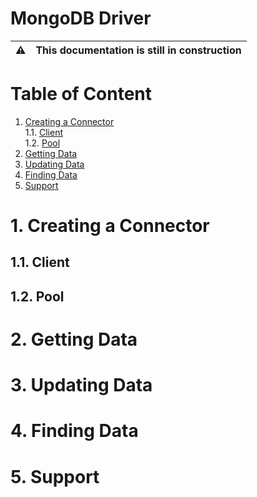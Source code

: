 # MongoDB Driver
|:warning:|This documentation is still in construction|
|:---:|:----|

# Table of Content
1. [Creating a Connector](#1-creating-a-connector)</br>
  1.1. [Client](#11-client)</br>
  1.2. [Pool](#12-pool)
2. [Getting Data](#2-getting-data)
3. [Updating Data](#3-updating-data)
4. [Finding Data](#4-finding-data)
5. [Support](#5-support)

# 1. Creating a Connector
## 1.1. Client
## 1.2. Pool
# 2. Getting Data
# 3. Updating Data
# 4. Finding Data
# 5. Support


